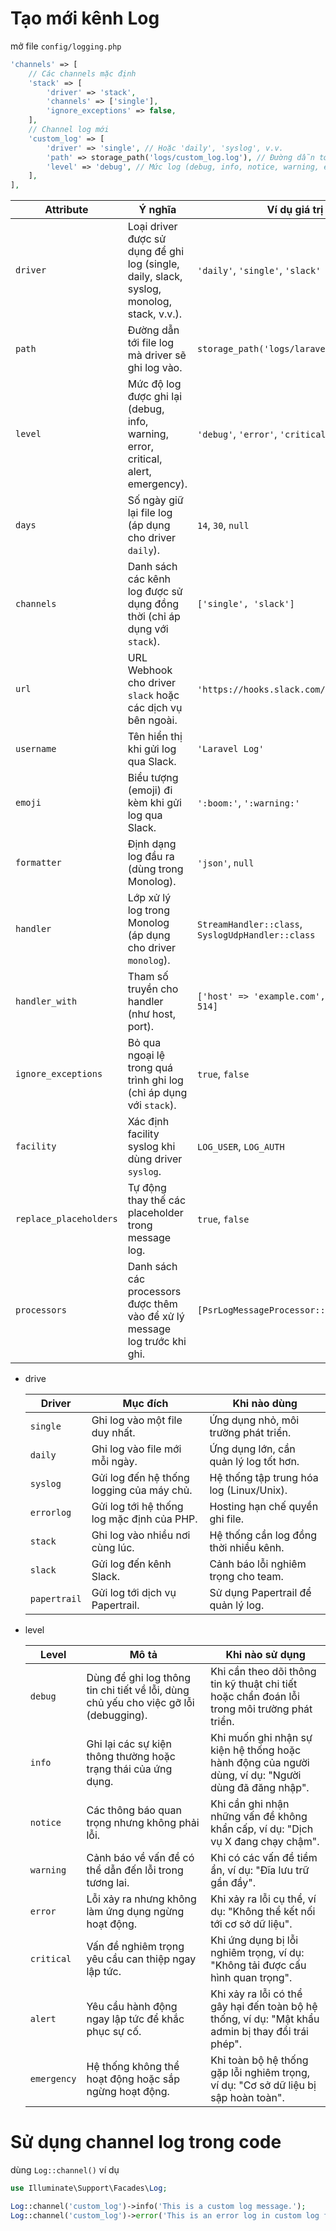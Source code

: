 # Tạo mới kênh Log

mở file `config/logging.php`

```php
'channels' => [
    // Các channels mặc định
    'stack' => [
        'driver' => 'stack',
        'channels' => ['single'],
        'ignore_exceptions' => false,
    ],
    // Channel log mới
    'custom_log' => [
        'driver' => 'single', // Hoặc 'daily', 'syslog', v.v.
        'path' => storage_path('logs/custom_log.log'), // Đường dẫn tới file log
        'level' => 'debug', // Mức log (debug, info, notice, warning, error, critical, alert, emergency)
    ],
],

```

| **Attribute**          | **Ý nghĩa**                                                                                     | **Ví dụ giá trị**                          |
|-------------------------|-----------------------------------------------------------------------------------------------|-------------------------------------------|
| `driver`               | Loại driver được sử dụng để ghi log (single, daily, slack, syslog, monolog, stack, v.v.).       | `'daily'`, `'single'`, `'slack'`          |
| `path`                 | Đường dẫn tới file log mà driver sẽ ghi log vào.                                                | `storage_path('logs/laravel.log')`        |
| `level`                | Mức độ log được ghi lại (debug, info, warning, error, critical, alert, emergency).              | `'debug'`, `'error'`, `'critical'`        |
| `days`                 | Số ngày giữ lại file log (áp dụng cho driver `daily`).                                          | `14`, `30`, `null`                        |
| `channels`             | Danh sách các kênh log được sử dụng đồng thời (chỉ áp dụng với `stack`).                        | `['single', 'slack']`                     |
| `url`                  | URL Webhook cho driver `slack` hoặc các dịch vụ bên ngoài.                                       | `'https://hooks.slack.com/services/...`'` |
| `username`             | Tên hiển thị khi gửi log qua Slack.                                                             | `'Laravel Log'`                           |
| `emoji`                | Biểu tượng (emoji) đi kèm khi gửi log qua Slack.                                                | `':boom:'`, `':warning:'`                 |
| `formatter`            | Định dạng log đầu ra (dùng trong Monolog).                                                      | `'json'`, `null`                          |
| `handler`              | Lớp xử lý log trong Monolog (áp dụng cho driver `monolog`).                                     | `StreamHandler::class`, `SyslogUdpHandler::class` |
| `handler_with`         | Tham số truyền cho handler (như host, port).                                                    | `['host' => 'example.com', 'port' => 514]`|
| `ignore_exceptions`    | Bỏ qua ngoại lệ trong quá trình ghi log (chỉ áp dụng với `stack`).                              | `true`, `false`                           |
| `facility`             | Xác định facility syslog khi dùng driver `syslog`.                                              | `LOG_USER`, `LOG_AUTH`                    |
| `replace_placeholders` | Tự động thay thế các placeholder trong message log.                                             | `true`, `false`                           |
| `processors`           | Danh sách các processors được thêm vào để xử lý message log trước khi ghi.                     | `[PsrLogMessageProcessor::class]`         |

- drive


    | **Driver**   | **Mục đích**                                              | **Khi nào dùng**                                   |
    |--------------|----------------------------------------------------------|--------------------------------------------------|
    | `single`     | Ghi log vào một file duy nhất.                            | Ứng dụng nhỏ, môi trường phát triển.             |
    | `daily`      | Ghi log vào file mới mỗi ngày.                            | Ứng dụng lớn, cần quản lý log tốt hơn.           |
    | `syslog`     | Gửi log đến hệ thống logging của máy chủ.                 | Hệ thống tập trung hóa log (Linux/Unix).         |
    | `errorlog`   | Gửi log tới hệ thống log mặc định của PHP.                | Hosting hạn chế quyền ghi file.                  |
    | `stack`      | Ghi log vào nhiều nơi cùng lúc.                           | Hệ thống cần log đồng thời nhiều kênh.           |
    | `slack`      | Gửi log đến kênh Slack.                                   | Cảnh báo lỗi nghiêm trọng cho team.              |
    | `papertrail` | Gửi log tới dịch vụ Papertrail.                           | Sử dụng Papertrail để quản lý log.               |

- level

    | **Level**     | **Mô tả**                                                                               | **Khi nào sử dụng**                                                                                     |
    |---------------|-----------------------------------------------------------------------------------------|--------------------------------------------------------------------------------------------------------|
    | `debug`       | Dùng để ghi log thông tin chi tiết về lỗi, dùng chủ yếu cho việc gỡ lỗi (debugging).    | Khi cần theo dõi thông tin kỹ thuật chi tiết hoặc chẩn đoán lỗi trong môi trường phát triển.          |
    | `info`        | Ghi lại các sự kiện thông thường hoặc trạng thái của ứng dụng.                          | Khi muốn ghi nhận sự kiện hệ thống hoặc hành động của người dùng, ví dụ: "Người dùng đã đăng nhập".  |
    | `notice`      | Các thông báo quan trọng nhưng không phải lỗi.                                          | Khi cần ghi nhận những vấn đề không khẩn cấp, ví dụ: "Dịch vụ X đang chạy chậm".                     |
    | `warning`     | Cảnh báo về vấn đề có thể dẫn đến lỗi trong tương lai.                                  | Khi có các vấn đề tiềm ẩn, ví dụ: "Đĩa lưu trữ gần đầy".                                              |
    | `error`       | Lỗi xảy ra nhưng không làm ứng dụng ngừng hoạt động.                                    | Khi xảy ra lỗi cụ thể, ví dụ: "Không thể kết nối tới cơ sở dữ liệu".                                 |
    | `critical`    | Vấn đề nghiêm trọng yêu cầu can thiệp ngay lập tức.                                     | Khi ứng dụng bị lỗi nghiêm trọng, ví dụ: "Không tải được cấu hình quan trọng".                      |
    | `alert`       | Yêu cầu hành động ngay lập tức để khắc phục sự cố.                                      | Khi xảy ra lỗi có thể gây hại đến toàn bộ hệ thống, ví dụ: "Mật khẩu admin bị thay đổi trái phép".   |
    | `emergency`   | Hệ thống không thể hoạt động hoặc sắp ngừng hoạt động.                                  | Khi toàn bộ hệ thống gặp lỗi nghiêm trọng, ví dụ: "Cơ sở dữ liệu bị sập hoàn toàn".                |


# Sử dụng channel log trong code

dùng `Log::channel()` ví dụ

```php
use Illuminate\Support\Facades\Log;

Log::channel('custom_log')->info('This is a custom log message.');
Log::channel('custom_log')->error('This is an error log in custom log file.');
```